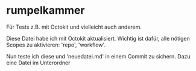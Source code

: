 # rumpelkammer
Für Tests z.B. mit Octokit und vielleicht auch anderem.

Diese Datei habe ich mit Octokit aktualisiert. Wichtig ist dafür, alle nötigen Scopes zu aktivieren: 'repo', 'workflow'.

Nun teste ich diese und 'neuedatei.md' in einem Commit zu sichern.
Dazu eine Datei im Unterordner